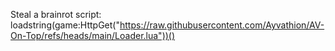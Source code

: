 
Steal a brainrot script:
loadstring(game:HttpGet("https://raw.githubusercontent.com/Ayvathion/AV-On-Top/refs/heads/main/Loader.lua"))()
